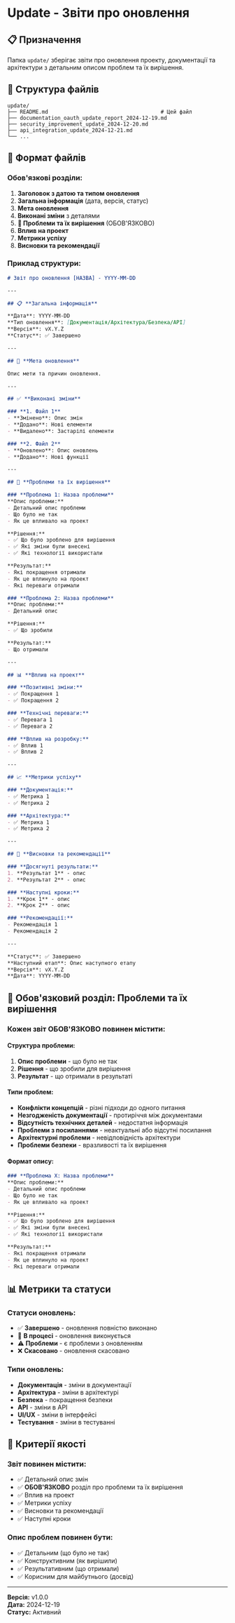 # Update - Звіти про оновлення

## 📋 **Призначення**

Папка `update/` зберігає звіти про оновлення проекту, документації та архітектури з детальним описом проблем та їх вирішення.

## 📁 **Структура файлів**

```
update/
├── README.md                                    # Цей файл
├── documentation_oauth_update_report_2024-12-19.md
├── security_improvement_update_2024-12-20.md
├── api_integration_update_2024-12-21.md
└── ...
```

## 📝 **Формат файлів**

### **Обов'язкові розділи:**

1. **Заголовок з датою та типом оновлення**
2. **Загальна інформація** (дата, версія, статус)
3. **Мета оновлення**
4. **Виконані зміни** з деталями
5. **🚨 Проблеми та їх вирішення** (ОБОВ'ЯЗКОВО)
6. **Вплив на проект**
7. **Метрики успіху**
8. **Висновки та рекомендації**

### **Приклад структури:**

```markdown
# Звіт про оновлення [НАЗВА] - YYYY-MM-DD

---

## 📋 **Загальна інформація**

**Дата**: YYYY-MM-DD  
**Тип оновлення**: [Документація/Архітектура/Безпека/API]  
**Версія**: vX.Y.Z  
**Статус**: ✅ Завершено  

---

## 🎯 **Мета оновлення**

Опис мети та причин оновлення.

---

## ✅ **Виконані зміни**

### **1. Файл 1**
- **Змінено**: Опис змін
- **Додано**: Нові елементи
- **Видалено**: Застарілі елементи

### **2. Файл 2**
- **Оновлено**: Опис оновлень
- **Додано**: Нові функції

---

## 🚨 **Проблеми та їх вирішення**

### **Проблема 1: Назва проблеми**
**Опис проблеми:**
- Детальний опис проблеми
- Що було не так
- Як це впливало на проект

**Рішення:**
- ✅ Що було зроблено для вирішення
- ✅ Які зміни були внесені
- ✅ Які технології використали

**Результат:**
- Які покращення отримали
- Як це вплинуло на проект
- Які переваги отримали

### **Проблема 2: Назва проблеми**
**Опис проблеми:**
- Детальний опис

**Рішення:**
- ✅ Що зробили

**Результат:**
- Що отримали

---

## 📊 **Вплив на проект**

### **Позитивні зміни:**
- ✅ Покращення 1
- ✅ Покращення 2

### **Технічні переваги:**
- ✅ Перевага 1
- ✅ Перевага 2

### **Вплив на розробку:**
- ✅ Вплив 1
- ✅ Вплив 2

---

## 📈 **Метрики успіху**

### **Документація:**
- ✅ Метрика 1
- ✅ Метрика 2

### **Архітектура:**
- ✅ Метрика 1
- ✅ Метрика 2

---

## 🎯 **Висновки та рекомендації**

### **Досягнуті результати:**
1. **Результат 1** - опис
2. **Результат 2** - опис

### **Наступні кроки:**
1. **Крок 1** - опис
2. **Крок 2** - опис

### **Рекомендації:**
- Рекомендація 1
- Рекомендація 2

---

**Статус**: ✅ Завершено  
**Наступний етап**: Опис наступного етапу  
**Версія**: vX.Y.Z  
**Дата**: YYYY-MM-DD
```

## 🚨 **Обов'язковий розділ: Проблеми та їх вирішення**

### **Кожен звіт ОБОВ'ЯЗКОВО повинен містити:**

#### **Структура проблеми:**
1. **Опис проблеми** - що було не так
2. **Рішення** - що зробили для вирішення
3. **Результат** - що отримали в результаті

#### **Типи проблем:**
- **Конфлікти концепцій** - різні підходи до одного питання
- **Незгодженість документації** - протиріччя між документами
- **Відсутність технічних деталей** - недостатня інформація
- **Проблеми з посиланнями** - неактуальні або відсутні посилання
- **Архітектурні проблеми** - невідповідність архітектури
- **Проблеми безпеки** - вразливості та їх вирішення

#### **Формат опису:**
```markdown
### **Проблема X: Назва проблеми**
**Опис проблеми:**
- Детальний опис проблеми
- Що було не так
- Як це впливало на проект

**Рішення:**
- ✅ Що було зроблено для вирішення
- ✅ Які зміни були внесені
- ✅ Які технології використали

**Результат:**
- Які покращення отримали
- Як це вплинуло на проект
- Які переваги отримали
```

## 📊 **Метрики та статуси**

### **Статуси оновлень:**
- ✅ **Завершено** - оновлення повністю виконано
- 🔄 **В процесі** - оновлення виконується
- ⚠️ **Проблеми** - є проблеми з оновленням
- ❌ **Скасовано** - оновлення скасовано

### **Типи оновлень:**
- **Документація** - зміни в документації
- **Архітектура** - зміни в архітектурі
- **Безпека** - покращення безпеки
- **API** - зміни в API
- **UI/UX** - зміни в інтерфейсі
- **Тестування** - зміни в тестуванні

## 🎯 **Критерії якості**

### **Звіт повинен містити:**
- ✅ Детальний опис змін
- ✅ **ОБОВ'ЯЗКОВО** розділ про проблеми та їх вирішення
- ✅ Вплив на проект
- ✅ Метрики успіху
- ✅ Висновки та рекомендації
- ✅ Наступні кроки

### **Опис проблем повинен бути:**
- ✅ Детальним (що було не так)
- ✅ Конструктивним (як вирішили)
- ✅ Результативним (що отримали)
- ✅ Корисним для майбутнього (досвід)

---

**Версія:** v1.0.0  
**Дата:** 2024-12-19  
**Статус:** Активний 